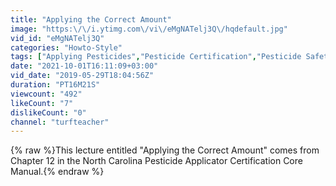 ```yaml
---
title: "Applying the Correct Amount"
image: "https:\/\/i.ytimg.com\/vi\/eMgNATelj3Q\/hqdefault.jpg"
vid_id: "eMgNATelj3Q"
categories: "Howto-Style"
tags: ["Applying Pesticides","Pesticide Certification","Pesticide Safety"]
date: "2021-10-01T16:11:09+03:00"
vid_date: "2019-05-29T18:04:56Z"
duration: "PT16M21S"
viewcount: "492"
likeCount: "7"
dislikeCount: "0"
channel: "turfteacher"
---
```

{% raw %}This lecture entitled &quot;Applying the Correct Amount&quot; comes from Chapter 12 in the North Carolina Pesticide Applicator Certification Core Manual.{% endraw %}
